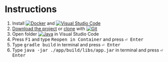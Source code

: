 # Instructions

1. Install [![Docker](https://img.shields.io/badge/docker-%230db7ed.svg?logo=docker&logoColor=white)](https://docs.docker.com/get-docker/ "Download Docker") and [![Visual Studio Code](https://img.shields.io/badge/Visual%20Studio%20Code-0078d7.svg?logo=visual-studio-code&logoColor=white)](https://code.visualstudio.com/download "Download Visual Studio Code")
2. [Download the project](https://github.com/bilguun-zorigt/mongolbank-rate-scraper-in-different-programming-languages/archive/refs/heads/main.zip) or [clone](https://github.com/bilguun-zorigt/mongolbank-rate-scraper-in-different-programming-languages.git) with [![Git](https://img.shields.io/badge/git-%23F05033.svg?logo=git&logoColor=white)](https://git-scm.com/downloads "Download Git")
3. Open folder [![Java](https://img.shields.io/badge/java-%23ED8B00.svg?logo=java&logoColor=white)](https://www.oracle.com/java/technologies/downloads/ "Download Java") in Visual Studio Code
4. Press <kbd>F1</kbd> and type <kbd>Reopen in Container</kbd> and press <kbd>⏎ Enter</kbd>
5. Type <kbd>gradle build</kbd> in terminal and press <kbd>⏎ Enter</kbd>
6. Type <kbd>java -jar ./app/build/libs/app.jar</kbd> in terminal and press <kbd>⏎ Enter</kbd>

<!-- https://github.com/Ileriayo/markdown-badges -->